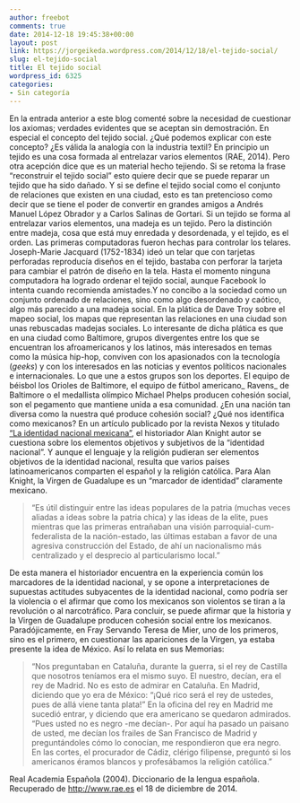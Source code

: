 ```yaml
---
author: freebot
comments: true
date: 2014-12-18 19:45:38+00:00
layout: post
link: https://jorgeikeda.wordpress.com/2014/12/18/el-tejido-social/
slug: el-tejido-social
title: El tejido social
wordpress_id: 6325
categories:
- Sin categoría
---
```


En la entrada anterior a este blog comenté sobre la necesidad de cuestionar los axiomas; verdades evidentes que se aceptan sin demostración. En especial el concepto del tejido social. ¿Qué podemos explicar con este concepto? ¿Es válida la analogía con la industria textil?
En principio un tejido es una cosa formada al entrelazar varios elementos (RAE, 2014). Pero otra acepción dice que es un material hecho tejiendo. Si se retoma la frase “reconstruir el tejido social” esto quiere decir que se puede reparar un tejido que ha sido dañado. Y si se define el tejido social como el conjunto de relaciones que existen en una ciudad, esto es tan pretencioso como decir que se tiene el poder de convertir en grandes amigos a Andrés Manuel López Obrador y a Carlos Salinas de Gortari.
Si un tejido se forma al entrelazar varios elementos, una madeja es un tejido. Pero la distinción entre madeja, cosa que está muy enredada y desordenada, y el tejido, es el orden. Las primeras computadoras fueron hechas para controlar los telares. Joseph-Marie Jacquard (1752-1834) ideó un telar que con tarjetas perforadas reproducía diseños en el tejido, bastaba con perforar la tarjeta para cambiar el patrón de diseño en la tela. Hasta el momento ninguna computadora ha logrado ordenar el tejido social, aunque Facebook lo intenta cuando recomienda amistades.Y no concibo a la sociedad como un conjunto ordenado de relaciones, sino como algo desordenado y caótico, algo más parecido a una madeja social.
En la plática de Dave Troy sobre el mapeo social, los mapas que representan las relaciones en una ciudad son unas rebuscadas madejas sociales. Lo interesante de dicha plática es que en una ciudad como Baltimore, grupos divergentes entre los que se encuentran los afroamericanos y los latinos, más interesados en temas como la música hip-hop, conviven con los apasionados con la tecnología (_geeks_) y con los interesados en las noticias y eventos políticos nacionales e internacionales. Lo que une a estos grupos son los deportes. El equipo de béisbol los Orioles de Baltimore, el equipo de fútbol americano_ Ravens_ de Baltimore o el medallista olímpico Michael Phelps producen cohesión social, son el pegamento que mantiene unida a esa comunidad.
¿En una nación tan diversa como la nuestra qué produce cohesión social? ¿Qué nos identifica como mexicanos? En un artículo publicado por la revista Nexos y titulado [“La identidad nacional mexicana”](https://web.archive.org/web/20141227191908/http://www.nexos.com.mx/?p=13852), el historiador Alan Knight autor se cuestiona sobre los elementos objetivos y subjetivos de la “identidad nacional”. Y aunque el lenguaje y la religión pudieran ser elementos objetivos de la identidad nacional, resulta que varios países latinoamericanos comparten el español y la religión católica. Para Alan Knight, la Virgen de Guadalupe es un “marcador de identidad” claramente mexicano.


<blockquote>“Es útil distinguir entre las ideas populares de la patria (muchas veces aliadas a ideas sobre la patria chica) y las ideas de la elite, pues mientras que las primeras entrañaban una visión parroquial-cum-federalista de la nación-estado, las últimas estaban a favor de una agresiva construcción del Estado, de ahí un nacionalismo más centralizado y el desprecio al particularismo local.”</blockquote>


De esta manera el historiador encuentra en la experiencia común los marcadores de la identidad nacional, y se opone a interpretaciones de supuestas actitudes subyacentes de la identidad nacional, como podría ser la violencia o el afirmar que como los mexicanos son violentos se tiran a la revolución o al narcotráfico.
Para concluir, se puede afirmar que la historia y la Virgen de Guadalupe producen cohesión social entre los mexicanos. Paradójicamente, en Fray Servando Teresa de Mier, uno de los primeros, sino es el primero, en cuestionar las apariciones de la Virgen, ya estaba presente la idea de México. Así lo relata en sus Memorias:


<blockquote>“Nos preguntaban en Cataluña, durante la guerra, si el rey de Castilla que nosotros teníamos era el mismo suyo. El nuestro, decían, era el rey de Madrid. No es esto de admirar en Cataluña. En Madrid, diciendo que yo era de México: “¡Qué rico será el rey de ustedes, pues de allá viene tanta plata!” En la oficina del rey en Madrid me sucedió entrar, y diciendo que era americano se quedaron admirados. “Pues usted no es negro -me decían-. Por aquí ha pasado un paisano de usted, me decían los frailes de San Francisco de Madrid y preguntándoles cómo lo conocían, me respondieron que era negro. En las cortes, el procurador de Cádiz, clérigo filipense, preguntó si los americanos éramos blancos y profesábamos la religión católica.”</blockquote>


Real Academia Española (2004). Diccionario de la lengua española. Recuperado de http://www.rae.es el 18 de diciembre de 2014.
